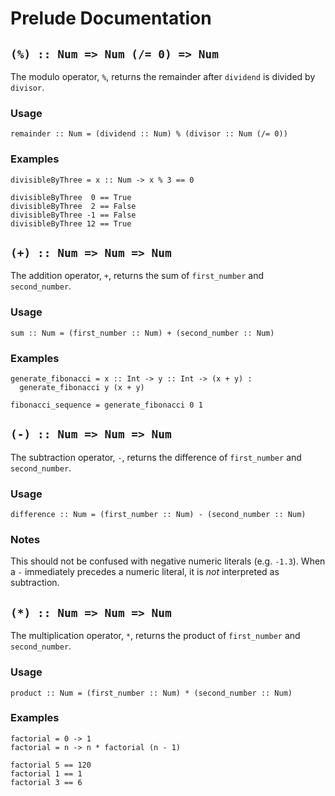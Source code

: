 # Prelude Documentation

## `(%) :: Num => Num (/= 0) => Num`
The modulo operator, `%`, returns the remainder after `dividend` is divided by
`divisor`.

### Usage
`remainder :: Num = (dividend :: Num) % (divisor :: Num (/= 0))`

### Examples
```fleet
divisibleByThree = x :: Num -> x % 3 == 0

divisibleByThree  0 == True
divisibleByThree  2 == False
divisibleByThree -1 == False
divisibleByThree 12 == True
```

## `(+) :: Num => Num => Num`
The addition operator, `+`, returns the sum of `first_number` and
`second_number`.

### Usage
`sum :: Num = (first_number :: Num) + (second_number :: Num)`

### Examples
```fleet
generate_fibonacci = x :: Int -> y :: Int -> (x + y) :
  generate_fibonacci y (x + y)

fibonacci_sequence = generate_fibonacci 0 1
```

## `(-) :: Num => Num => Num`
The subtraction operator, `-`, returns the difference of `first_number` and
`second_number`.

### Usage
`difference :: Num = (first_number :: Num) - (second_number :: Num)`

### Notes
This should not be confused with negative numeric literals (e.g. `-1.3`).
When a `-` immediately precedes a numeric literal, it is *not* interpreted
as subtraction.

## `(*) :: Num => Num => Num`
The multiplication operator, `*`, returns the product of `first_number` and
`second_number`.

### Usage
`product :: Num = (first_number :: Num) * (second_number :: Num)`

### Examples
```fleet
factorial = 0 -> 1
factorial = n -> n * factorial (n - 1)

factorial 5 == 120
factorial 1 == 1
factorial 3 == 6
```
